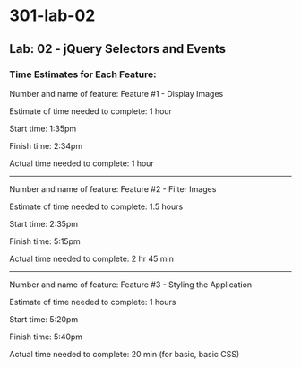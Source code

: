 # 301-lab-02

## Lab: 02 - jQuery Selectors and Events

### Time Estimates for Each Feature:

Number and name of feature: Feature #1 - Display Images

Estimate of time needed to complete: 1 hour

Start time: 1:35pm

Finish time: 2:34pm

Actual time needed to complete: 1 hour

---

Number and name of feature: Feature #2 - Filter Images

Estimate of time needed to complete: 1.5 hours

Start time: 2:35pm

Finish time: 5:15pm

Actual time needed to complete: 2 hr 45 min

---

Number and name of feature: Feature #3 - Styling the Application

Estimate of time needed to complete: 1 hours

Start time: 5:20pm

Finish time: 5:40pm

Actual time needed to complete: 20 min (for basic, basic CSS)




